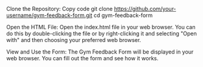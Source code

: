 Clone the Repository:
Copy code
git clone https://github.com/your-username/gym-feedback-form.git
cd gym-feedback-form

Open the HTML File:
Open the index.html file in your web browser. You can do this by double-clicking the file or by right-clicking it and selecting "Open with" and then choosing your preferred web browser.

View and Use the Form:
The Gym Feedback Form will be displayed in your web browser. You can fill out the form and see how it works.
